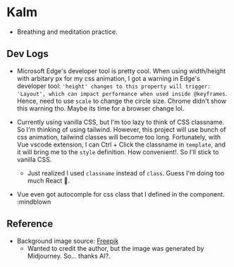 # Kalm

- Breathing and meditation practice.

## Dev Logs

- Microsoft Edge's developer tool is pretty cool. When using width/height with arbitary px for my css animation, I got a warning in Edge's developer tool: `'height' changes to this property will trigger: 'Layout', which can impact performance when used inside @keyframes`. Hence, need to use `scale` to change the circle size. Chrome didn't show this warning tho. Maybe its time for a browser change lol.

- Currently using vanilla CSS, but I'm too lazy to think of CSS classname. So I'm thinking of using tailwind. However, this project will use bunch of css animation, tailwind classes will become too long. Fortunately, with Vue vscode extension, I can Ctrl + Click the classname in `template`, and it will bring me to the `style` definition. How convenient!. So I'll stick to vanilla CSS.
  - Just realized I used `classname` instead of `class`. Guess I'm doing too much React 🤣.

- Vue even got autocomple for css class that I defined in the component. :mindblown

## Reference
- Background image source: [Freepik](https://www.freepik.com/)
  - Wanted to credit the author, but the image was generated by Midjourney. So... thanks AI?.